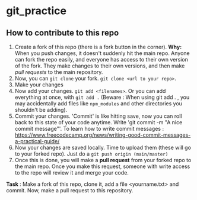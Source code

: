 # git_practice

## How to contribute to this repo

1. Create a fork of this repo (there is a fork button in the corner). 
   **Why:** When you push changes, it doesn't suddenly hit the main repo. Anyone can fork the repo easily, and everyone has access to their own version of the fork. They make changes to their own versions, and then make *pull requests* to the main repository. 
1. Now, you can `git clone` your fork. `git clone <url to your repo>`. 
1. Make your changes
1. Now add your changes. `git add <filenames>`. Or you can add everything at once, with `git add .` (Beware : When using git add . , you may accidentally add files like `npm_modules` and other directories you shouldn't be adding). 
1. Commit your changes. 'Commit' is like hitting save, now you can roll back to this state of your code anytime. Write 'git commit -m "A nice commit message"'. To learn how to write commit messages : https://www.freecodecamp.org/news/writing-good-commit-messages-a-practical-guide/ 
1. Now your changes are saved locally. Time to upload them (these will go to your forked repo). Just do a `git push origin (main/master)`
1. Once this is done, you will make a **pull request** from your forked repo to the main repo. Once you make this request, someone with
   write access to the repo will review it and merge your code. 

**Task** : 
Make a fork of this repo, clone it, add a file <yourname.txt> and commit. Now, make a pull request to this repository. 

